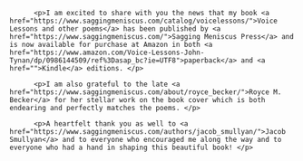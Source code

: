 
          <p>I am excited to share with you the news that my book <a href="https://www.saggingmeniscus.com/catalog/voicelessons/">Voice Lessons and other poems</a> has been published by <a href="https://www.saggingmeniscus.com/">Sagging Meniscus Press</a> and is now available for purchase at Amazon in both <a href="https://www.amazon.com/Voice-Lessons-John-Tynan/dp/0986144509/ref%3Dasap_bc?ie=UTF8">paperback</a> and <a href="">Kindle</a> editions. </p>

          <p>I am also grateful to the late <a href="https://www.saggingmeniscus.com/about/royce_becker/">Royce M. Becker</a> for her stellar work on the book cover which is both endearing and perfectly matches the poems. </p>
            
          <p>A heartfelt thank you as well to <a href="https://www.saggingmeniscus.com/authors/jacob_smullyan/">Jacob Smullyan</a> and to everyone who encouraged me along the way and to everyone who had a hand in shaping this beautiful book! </p>




